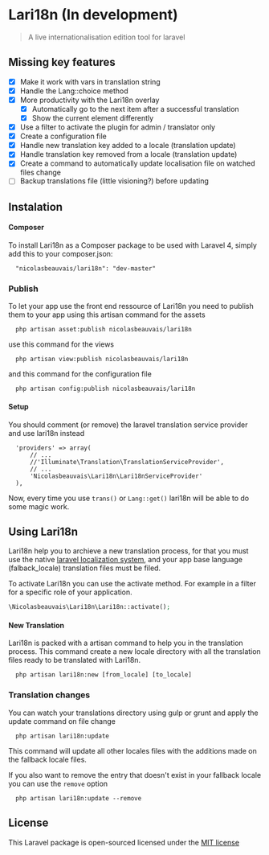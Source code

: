 # Lari18n (In development)
> A live internationalisation edition tool for laravel

## Missing key features

- [X] Make it work with vars in translation string
- [X] Handle the Lang::choice method
- [X] More productivity with the Lari18n overlay
  - [X] Automatically go to the next item after a successful translation
  - [X] Show the current element differently
- [X] Use a filter to activate the plugin for admin / translator only
- [X] Create a configuration file
- [X] Handle new translation key added to a locale (translation update)
- [X] Handle translation key removed from a locale (translation update)
- [X] Create a command to automatically update localisation file on watched files change
- [ ] Backup translations file (little visioning?) before updating

## Instalation

#### Composer

To install Lari18n as a Composer package to be used with Laravel 4, simply add this to your composer.json:

```
  "nicolasbeauvais/lari18n": "dev-master"
```

### Publish

To let your app use the front end ressource of Lari18n you need to publish them to your app using this artisan command for the assets

```
  php artisan asset:publish nicolasbeauvais/lari18n
```

use this command for the views

```
  php artisan view:publish nicolasbeauvais/lari18n
```

and this command for the configuration file

```
  php artisan config:publish nicolasbeauvais/lari18n
```



#### Setup

You should comment (or remove) the laravel translation service provider and use lari18n instead

```
  'providers' => array(
      // ...
      //'Illuminate\Translation\TranslationServiceProvider',
      // ...
      'Nicolasbeauvais\Lari18n\Lari18nServiceProvider'
  ),
```
Now, every time you use `trans()` or `Lang::get()` lari18n will be able to do some magic work.

## Using Lari18n

Lari18n help you to archieve a new translation process, for that you must use the native [laravel localization system](http://laravel.com/docs/4.2/localization), and your app base language (falback_locale) translation files must be filed.

To activate Lari18n you can use the activate method. For example in a filter for a specific role of your application.
```php
\Nicolasbeauvais\Lari18n\Lari18n::activate();
```

#### New Translation

Lari18n is packed with a artisan command to help you in the translation process. This command create a new locale directory with all the translation files ready to be translated with Lari18n.

```
  php artisan lari18n:new [from_locale] [to_locale]
```

### Translation changes

You can watch your translations directory using gulp or grunt and apply the update command on file change

```
  php artisan lari18n:update
```

This command will update all other locales files with the additions made on the fallback locale files.

If you also want to remove the entry that doesn't exist in your fallback locale you can use the `remove` option

```
  php artisan lari18n:update --remove
```

## License
This Laravel package is open-sourced licensed under the [MIT license](http://opensource.org/licenses/MIT)
